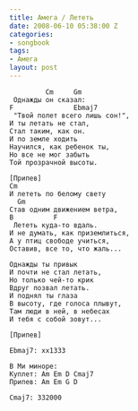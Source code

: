 ```yaml
---
title: Амега / Лететь
date: 2008-06-10 05:38:00 Z
categories:
- songbook
tags:
- Амега
layout: post
---
```


	         Cm     Gm
	 Однажды он сказал:
	F               Ebmaj7
	 "Твой полет всего лишь сон!",
	И ты летать не стал,
	Стал таким, как он.
	И по земле ходить
	Научился, как ребенок ты,
	Но все не мог забыть
	Той прозрачной высоты.
	
	[Припев] 
	Cm         
	И лететь по белому свету
	  Gm
	Став одним движением ветра,
	B          F 
	 Лететь куда-то вдаль. 
	И не думать, как приземлиться,
	А у птиц свободе учиться,
	Оставив, все то, что жаль... 
	 
	Однажды ты привык
	И почти не стал летать,
	Но только чей-то крик
	Вдруг позвал летать.
	И поднял ты глаза
	В высоту, где голоса плывут,
	Там люди в ней, в небесах
	И тебя с собой зовут... 
	 
	[Припев] 
	
	Ebmaj7: xx1333
	
	В Ми миноре:
	Куплет: Am Em D Cmaj7
	Припев: Am Em G D
	
	Cmaj7: 332000

